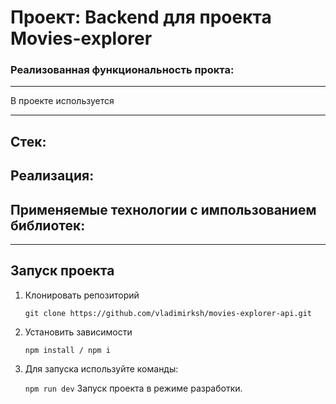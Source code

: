 # Проект: Backend для проекта Movies-explorer

### Реализованная функциональность прокта:

---

В проекте используется

---

## Стек:

## Реализация:

## Применяемые технологии с импользованием библиотек:

---

## Запуск проекта

1. Клонировать репозиторий

   `git clone https://github.com/vladimirksh/movies-explorer-api.git`

2. Установить зависимости

   `npm install / npm i`

3. Для запуска используйте команды:

   `npm run dev`
   Запуск проекта в режиме разработки.
